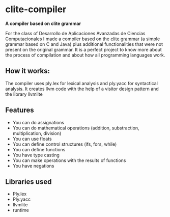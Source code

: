 # clite-compiler

**A compiler based on clite grammar**

For the class of Desarrollo de Aplicaciones Avanzadas de Ciencias Computacionales I made a compiler based on the 
[clite grammar](https://myslu.stlawu.edu/~ehar/Spring10/364/clite_grammar.html) (a simple grammar based on C and Java)
plus additional functionalities that were not present on the original grammar. 
It is a perfect project to know more about the process of compilation and about how all programming languages work.

## How it works:
The compiler uses ply.lex for lexical analysis and ply.yacc for syntactical analysis. It creates llvm code with the help of
a visitor design pattern and the library llvmlite

## Features
- You can do assignations
- You can do mathematical operations (addition, substraction, multiplication, division)
- You can use floats
- You can define control structures (ifs, fors, while)
- You can define functions
- You have type casting
- You can make operations with the results of functions
- You have negations

## Libraries used
- Ply.lex
- Ply.yacc
- llvmlite
- runtime
